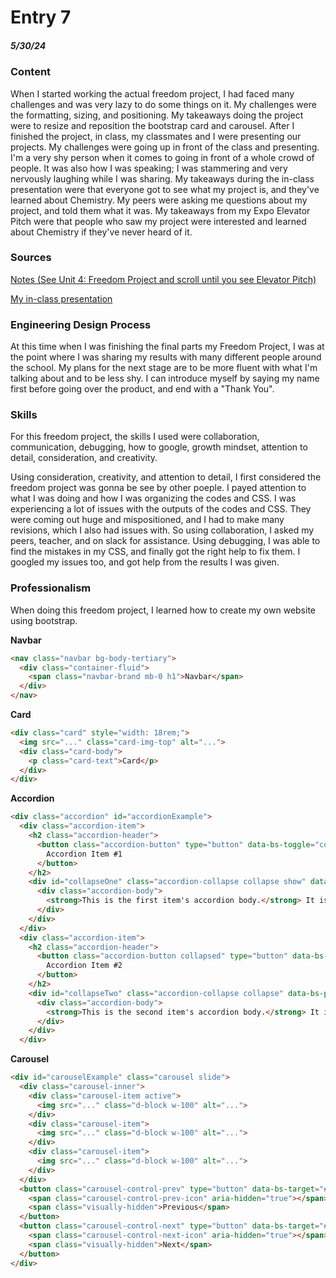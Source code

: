 # Entry 7
##### 5/30/24

### Content

When I started working the actual freedom project, I had faced many challenges and was very lazy to do some things on it. My challenges were the formatting, sizing, and positioning. My takeaways doing the project were to resize and reposition the bootstrap card and carousel. After I finished the project, in class, my classmates and I were presenting our projects. My challenges were going up in front of the class and presenting. I'm a very shy person when it comes to going in front of a whole crowd of people. It was also how I was speaking; I was stammering and very nervously laughing while I was sharing. My takeaways during the in-class presentation were that everyone got to see what my project is, and they've learned about Chemistry. My peers were asking me questions about my project, and told them what it was. My takeaways from my Expo Elevator Pitch were that people who saw my project were interested and learned about Chemistry if they've never heard of it.

### Sources

[Notes (See Unit 4: Freedom Project and scroll until you see Elevator Pitch)](https://docs.google.com/document/d/1icQfpV5FxfnhODN3vSfDY5Hj67FRzxyDr_KfMHsnf-U/edit?pli=1#heading=h.6o1f62qg6jz9)

[My in-class presentation](https://docs.google.com/presentation/d/1sRNbAjOSi28nGCysF9LI3-UKwhzUebYGTsW0i4C6cBs/edit#slide=id.p)

### Engineering Design Process

At this time when I was finishing the final parts my Freedom Project, I was at the point where I was sharing my results with many different people around the school. My plans for the next stage are to be more fluent with what I'm talking about and to be less shy. I can introduce myself by saying my name first before going over the product, and end with a "Thank You".

### Skills

For this freedom project, the skills I used were collaboration, communication, debugging, how to google, growth mindset, attention to detail, consideration, and creativity.

Using consideration, creativity, and attention to detail, I first considered the freedom project was gonna be see by other poeple. I payed attention to what I was doing and how I was organizing the codes and CSS. I was experiencing a lot of issues with the outputs of the codes and CSS. They were coming out huge and mispositioned, and I had to make many revisions, which I also had issues with. So using collaboration, I asked my peers, teacher, and on slack for assistance. Using debugging, I was able to find the mistakes in my CSS, and finally got the right help to fix them. I googled my issues too, and got help from the results I was given.

### Professionalism

When doing this freedom project, I learned how to create my own website using bootstrap.

**Navbar**

```HTML
<nav class="navbar bg-body-tertiary">
  <div class="container-fluid">
    <span class="navbar-brand mb-0 h1">Navbar</span>
  </div>
</nav>
```

**Card**

```HTML
<div class="card" style="width: 18rem;">
  <img src="..." class="card-img-top" alt="...">
  <div class="card-body">
    <p class="card-text">Card</p>
  </div>
</div>
```

**Accordion**

```HTML
<div class="accordion" id="accordionExample">
  <div class="accordion-item">
    <h2 class="accordion-header">
      <button class="accordion-button" type="button" data-bs-toggle="collapse" data-bs-target="#collapseOne" aria-expanded="true" aria-controls="collapseOne">
        Accordion Item #1
      </button>
    </h2>
    <div id="collapseOne" class="accordion-collapse collapse show" data-bs-parent="#accordionExample">
      <div class="accordion-body">
        <strong>This is the first item's accordion body.</strong> It is shown by default, until the collapse plugin adds the appropriate classes that we use to style each element. These classes control the overall appearance, as well as the showing and hiding via CSS transitions. You can modify any of this with custom CSS or overriding our default variables. It's also worth noting that just about any HTML can go within the <code>.accordion-body</code>, though the transition does limit overflow.
      </div>
    </div>
  </div>
  <div class="accordion-item">
    <h2 class="accordion-header">
      <button class="accordion-button collapsed" type="button" data-bs-toggle="collapse" data-bs-target="#collapseTwo" aria-expanded="false" aria-controls="collapseTwo">
        Accordion Item #2
      </button>
    </h2>
    <div id="collapseTwo" class="accordion-collapse collapse" data-bs-parent="#accordionExample">
      <div class="accordion-body">
        <strong>This is the second item's accordion body.</strong> It is hidden by default, until the collapse plugin adds the appropriate classes that we use to style each element. These classes control the overall appearance, as well as the showing and hiding via CSS transitions. You can modify any of this with custom CSS or overriding our default variables. It's also worth noting that just about any HTML can go within the <code>.accordion-body</code>, though the transition does limit overflow.
      </div>
    </div>
  </div>
```

**Carousel**

```HTML
<div id="carouselExample" class="carousel slide">
  <div class="carousel-inner">
    <div class="carousel-item active">
      <img src="..." class="d-block w-100" alt="...">
    </div>
    <div class="carousel-item">
      <img src="..." class="d-block w-100" alt="...">
    </div>
    <div class="carousel-item">
      <img src="..." class="d-block w-100" alt="...">
    </div>
  </div>
  <button class="carousel-control-prev" type="button" data-bs-target="#carouselExample" data-bs-slide="prev">
    <span class="carousel-control-prev-icon" aria-hidden="true"></span>
    <span class="visually-hidden">Previous</span>
  </button>
  <button class="carousel-control-next" type="button" data-bs-target="#carouselExample" data-bs-slide="next">
    <span class="carousel-control-next-icon" aria-hidden="true"></span>
    <span class="visually-hidden">Next</span>
  </button>
</div>
```
